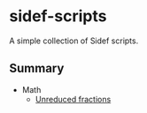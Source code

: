 # sidef-scripts

A simple collection of Sidef scripts.

## Summary

* Math
    * [Unreduced fractions](./Math/unreduced_fractions.sf)
